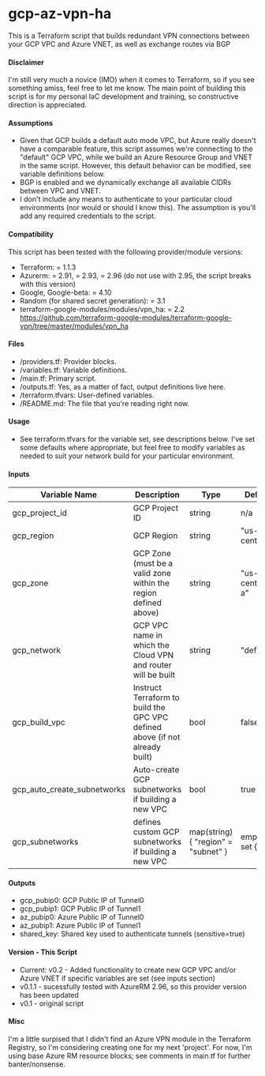 # gcp-az-vpn-ha
This is a Terraform script that builds redundant VPN connections between your GCP VPC and Azure VNET, as well as exchange routes via BGP

#### Disclaimer
I'm still very much a novice (IMO) when it comes to Terraform, so if you see something amiss, feel free to let me know. The main point of building this script is for my personal IaC development and training, so constructive direction is appreciated.

#### Assumptions
- Given that GCP builds a default auto mode VPC, but Azure really doesn't have a comparable feature, this script assumes we're connecting to the "default" GCP VPC, while we build an Azure Resource Group and VNET in the same script. However, this default behavior can be modified, see variable definitions below.
- BGP is enabled and we dynamically exchange all available CIDRs between VPC and VNET.
- I don't include any means to authenticate to your particular cloud environments (nor would or should I know this). The assumption is you'll add any required credentials to the script.

#### Compatibility
This script has been tested with the following provider/module versions:
- Terraform: = 1.1.3
- Azurerm: = 2.91, = 2.93, = 2.96  (do not use with 2.95, the script breaks with this version)
- Google, Google-beta: = 4.10
- Random (for shared secret generation): = 3.1
- terraform-google-modules/modules/vpn_ha: = 2.2  https://github.com/terraform-google-modules/terraform-google-vpn/tree/master/modules/vpn_ha

#### Files
- /providers.tf: Provider blocks.
- /variables.tf: Variable definitions.
- /main.tf: Primary script.
- /outputs.tf: Yes, as a matter of fact, output definitions live here.
- /terraform.tfvars: User-defined variables.
- /README.md: The file that you're reading right now.

#### Usage
- See terraform.tfvars for the variable set, see descriptions below. I've set some defaults where appropriate, but feel free to modify variables as needed to suit your network build for your particular environment.

#### Inputs

| Variable Name | Description | Type | Default | Required? |
| --- | --- | --- | --- | --- |
| gcp_project_id | GCP Project ID | string | n/a | Y |
| gcp_region | GCP Region | string | "us-central1" | N |
| gcp_zone | GCP Zone (must be a valid zone within the region defined above) | string | "us-central1-a" | N |
| gcp_network | GCP VPC name in which the Cloud VPN and router will be built | string | "default" | N |
| gcp_build_vpc | Instruct Terraform to build the GPC VPC defined above (if not already built) | bool | false | N |
| gcp_auto_create_subnetworks | Auto-create GCP subnetworks if building a new VPC | bool | true | N |
| gcp_subnetworks | defines custom GCP subnetworks if building a new VPC | map(string) { "region" = "subnet" } | empty set { } | N

#### Outputs
- gcp_pubip0: GCP Public IP of Tunnel0
- gcp_pubip1: GCP Public IP of Tunnel1
- az_pubip0: Azure Public IP of Tunnel0
- az_pubip1: Azure Public IP of Tunnel1
- shared_key: Shared key used to authenticate tunnels (sensitive=true)

#### Version - This Script
- Current: v0.2 - Added functionality to create new GCP VPC and/or Azure VNET if specific variables are set (see inputs section)
- v0.1.1 - sucessfully tested with AzureRM 2.96, so this provider version has been updated
- v0.1 - original script

#### Misc
I'm a little surpised that I didn't find an Azure VPN module in the Terraform Registry, so I'm considering creating one for my next 'project'. For now, I'm using base Azure RM resource blocks; see comments in main.tf for further banter/nonsense.
